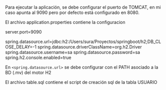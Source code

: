 Para ejecutar la aplicación, se debe configurar el puerto de TOMCAT, en mi caso apunta al 9090 pero por defecto está configurado en 8080.

El archivo application.properties contiene la configuracion

server.port=9090

spring.datasource.url=jdbc:h2:/Users/sura/Proyectos/springboot/h2;DB_CLOSE_DELAY=-1
spring.datasource.driverClassName=org.h2.Driver
spring.datasource.username=sa
spring.datasource.password=sa
spring.h2.console.enabled=true

En `<spring.datasource.url>` se debe configurar con el PATH asociado a la BD (.mv) del motor H2

El archivo table.sql contiene el script de creación sql de la tabla USUARIO
